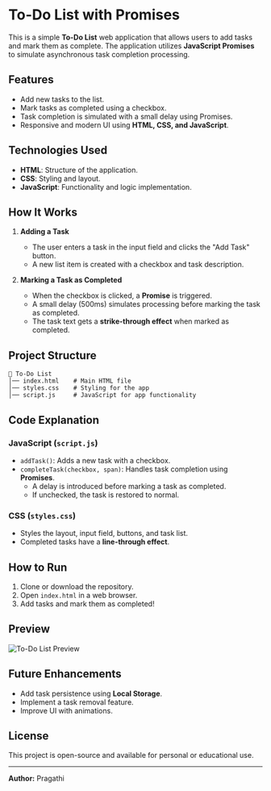 # To-Do List with Promises

This is a simple **To-Do List** web application that allows users to add tasks and mark them as complete. The application utilizes **JavaScript Promises** to simulate asynchronous task completion processing.

## Features
- Add new tasks to the list.
- Mark tasks as completed using a checkbox.
- Task completion is simulated with a small delay using Promises.
- Responsive and modern UI using **HTML, CSS, and JavaScript**.

## Technologies Used
- **HTML**: Structure of the application.
- **CSS**: Styling and layout.
- **JavaScript**: Functionality and logic implementation.

## How It Works
1. **Adding a Task**
   - The user enters a task in the input field and clicks the "Add Task" button.
   - A new list item is created with a checkbox and task description.
   
2. **Marking a Task as Completed**
   - When the checkbox is clicked, a **Promise** is triggered.
   - A small delay (500ms) simulates processing before marking the task as completed.
   - The task text gets a **strike-through effect** when marked as completed.

## Project Structure
```
📂 To-Do List
│── index.html    # Main HTML file
│── styles.css    # Styling for the app
│── script.js     # JavaScript for app functionality
```

## Code Explanation
### JavaScript (`script.js`)
- `addTask()`: Adds a new task with a checkbox.
- `completeTask(checkbox, span)`: Handles task completion using **Promises**.
  - A delay is introduced before marking a task as completed.
  - If unchecked, the task is restored to normal.

### CSS (`styles.css`)
- Styles the layout, input field, buttons, and task list.
- Completed tasks have a **line-through effect**.

## How to Run
1. Clone or download the repository.
2. Open `index.html` in a web browser.
3. Add tasks and mark them as completed!

## Preview
![To-Do List Preview](https://jspromisesexaple.netlify.app/)

## Future Enhancements
- Add task persistence using **Local Storage**.
- Implement a task removal feature.
- Improve UI with animations.

## License
This project is open-source and available for personal or educational use.

---
**Author:** Pragathi
